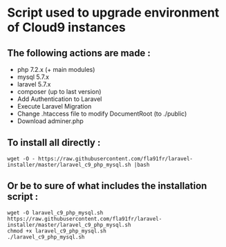 # Script used to upgrade environment of Cloud9 instances
## The following actions are made :
- php 7.2.x (+ main modules)
- mysql 5.7.x
- laravel 5.7.x
- composer (up to last version)
- Add Authentication to Laravel
- Execute Laravel Migration
- Change .htaccess file to modify DocumentRoot (to ./public)
- Download adminer.php

## To install all directly : 
```
wget -O - https://raw.githubusercontent.com/fla91fr/laravel-installer/master/laravel_c9_php_mysql.sh |bash
```

## Or be to sure of what includes the installation script : 
```
wget -O laravel_c9_php_mysql.sh https://raw.githubusercontent.com/fla91fr/laravel-installer/master/laravel_c9_php_mysql.sh
chmod +x laravel_c9_php_mysql.sh
./laravel_c9_php_mysql.sh 
```
